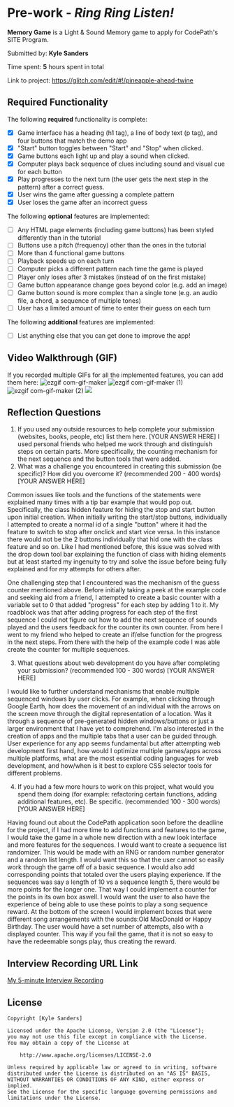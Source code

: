 # Pre-work - *Ring Ring Listen!*

**Memory Game** is a Light & Sound Memory game to apply for CodePath's SITE Program. 

Submitted by: **Kyle Sanders**

Time spent: **5** hours spent in total

Link to project: https://glitch.com/edit/#!/pineapple-ahead-twine

## Required Functionality

The following **required** functionality is complete:

* [x] Game interface has a heading (h1 tag), a line of body text (p tag), and four buttons that match the demo app
* [x] "Start" button toggles between "Start" and "Stop" when clicked. 
* [x] Game buttons each light up and play a sound when clicked. 
* [x] Computer plays back sequence of clues including sound and visual cue for each button
* [x] Play progresses to the next turn (the user gets the next step in the pattern) after a correct guess. 
* [x] User wins the game after guessing a complete pattern
* [x] User loses the game after an incorrect guess

The following **optional** features are implemented:

* [ ] Any HTML page elements (including game buttons) has been styled differently than in the tutorial
* [ ] Buttons use a pitch (frequency) other than the ones in the tutorial
* [ ] More than 4 functional game buttons
* [ ] Playback speeds up on each turn
* [ ] Computer picks a different pattern each time the game is played
* [ ] Player only loses after 3 mistakes (instead of on the first mistake)
* [ ] Game button appearance change goes beyond color (e.g. add an image)
* [ ] Game button sound is more complex than a single tone (e.g. an audio file, a chord, a sequence of multiple tones)
* [ ] User has a limited amount of time to enter their guess on each turn

The following **additional** features are implemented:

- [ ] List anything else that you can get done to improve the app!

## Video Walkthrough (GIF)

If you recorded multiple GIFs for all the implemented features, you can add them here:
![ezgif com-gif-maker](https://user-images.githubusercontent.com/91567348/160967718-b2e3a9ff-74d3-49cb-8460-3879f7112103.gif)
![ezgif com-gif-maker (1)](https://user-images.githubusercontent.com/91567348/160968377-4d0dcc02-35ae-416d-9409-07b2911b5bd8.gif)
![ezgif com-gif-maker (2)](https://user-images.githubusercontent.com/91567348/160968822-c20eba6a-83c7-4ff6-aed3-d98b9344b4e0.gif)
![](gif4-link-here)

## Reflection Questions
1. If you used any outside resources to help complete your submission (websites, books, people, etc) list them here. 
[YOUR ANSWER HERE]
I used personal friends who helped me work through and distinguish steps on certain parts. More specifically, the counting mechanism for the next sequence and the button tools that were added.
2. What was a challenge you encountered in creating this submission (be specific)? How did you overcome it? (recommended 200 - 400 words) 
[YOUR ANSWER HERE]

Common issues like tools and the functions of the statements were explained many times with a tip bar example that would pop out. Specifically, the class hidden feature for hiding the stop and start button upon initial creation. When initially writing the start/stop buttons, individually I attempted to create a normal id of a single "button" where it had the feature to switch to stop after onclick and start vice versa. In this instance there would not be the 2 buttons individually that hid one with the class feature and so on. Like I had mentioned before, this issue was solved with the drop down tool bar explaining the function of class with hiding elements but at least started my ingenuity to try and solve the issue before being fully explained and for my attempts for others after.

One challenging step that I encountered was the mechanism of the guess counter mentioned above. Before initially taking a peek at the example code and seeking aid from a friend, I attempted to create a basic counter with a variable set to 0 that added "progress" for each step by adding 1 to it. My roadblock was that after adding progress for each step of the first sequence I could not figure out how to add the next sequence of sounds played and the users feedback for the counter its own counter. From here I went to  my friend who helped to create an if/else function for the progress in the next steps. From there with the help of the example code I was able create the counter for multiple sequences. 

3. What questions about web development do you have after completing your submission? (recommended 100 - 300 words) 
[YOUR ANSWER HERE]

I would like to further understand mechanisms that enable multiple sequenced windows by user clicks. For example, when clicking through Google Earth, how does the movement of an individual with the arrows on the screen move through the digital representation of a location. Was it through a sequence of pre-generated hidden windows/buttons or just a larger environment that I have yet to comprehend. I'm also interested in the creation of apps and the multiple tabs that a user can be guided through. User experience for any app seems fundamental but after attempting web development first hand, how would I optimize multiple games/apps across multiple platforms, what are the most essential coding languages for web development, and how/when is it best to explore CSS selector tools for different problems.

4. If you had a few more hours to work on this project, what would you spend them doing (for example: refactoring certain functions, adding additional features, etc). Be specific. (recommended 100 - 300 words) 
[YOUR ANSWER HERE]

Having found out about the CodePath application soon before the deadline for the project, if I had more time to add functions and features to the game, I would take the game in a whole new direction with a new look interface and more features for the sequences. I would want to create a sequence list randomizer. This would be made with an RNG or random number generator and a random list length. I would want this so that the user cannot so easily work through the game off of a basic sequence. I would also add corresponding points that totaled over the users playing experience. If the sequences was say a length of 10 vs a sequence length 5, there would be more points for the longer one. That way I could implement a counter for the points in its own box aswell. I would want the user to also have the experience of being able to use these points to play a song sequence reward. At the bottom of the screen I would implement boxes that were different song arrangements with the sounds:Old MacDonald or Happy Birthday. The user would have a set number of attempts, also with a displayed counter. This way if you fail the game, that it is not so easy to have the redeemable songs play, thus creating the reward.



## Interview Recording URL Link

[My 5-minute Interview Recording](your-link-here)


## License

    Copyright [Kyle Sanders]

    Licensed under the Apache License, Version 2.0 (the "License");
    you may not use this file except in compliance with the License.
    You may obtain a copy of the License at

        http://www.apache.org/licenses/LICENSE-2.0

    Unless required by applicable law or agreed to in writing, software
    distributed under the License is distributed on an "AS IS" BASIS,
    WITHOUT WARRANTIES OR CONDITIONS OF ANY KIND, either express or implied.
    See the License for the specific language governing permissions and
    limitations under the License.

